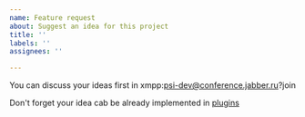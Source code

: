 ```yaml
---
name: Feature request
about: Suggest an idea for this project
title: ''
labels: ''
assignees: ''

---
```


<Your idea here>

You can discuss your ideas first in xmpp:psi-dev@conference.jabber.ru?join

Don't forget your idea cab be already implemented in [plugins](https://github.com/psi-im/plugins)
